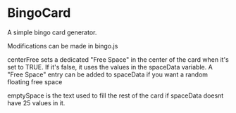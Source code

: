 # BingoCard

A simple bingo card generator.

Modifications can be made in bingo.js

centerFree sets a dedicated "Free Space" in the center of the card when it's set to TRUE.
If it's false, it uses the values in the spaceData variable. A "Free Space" entry can be added
to spaceData if you want a random floating free space

emptySpace is the text used to fill the rest of the card if spaceData doesnt have 25 values in it. 


